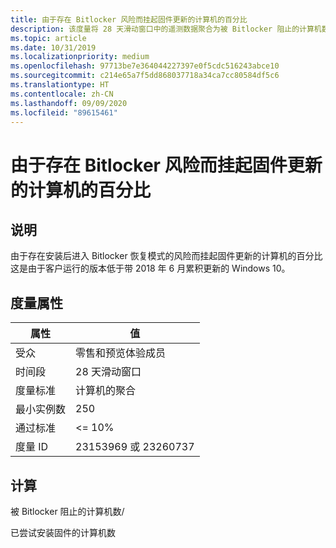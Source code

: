 ```yaml
---
title: 由于存在 Bitlocker 风险而挂起固件更新的计算机的百分比
description: 该度量将 28 天滑动窗口中的遥测数据聚合为被 Bitlocker 阻止的计算机数与尝试安装固件的计算机数的比率
ms.topic: article
ms.date: 10/31/2019
ms.localizationpriority: medium
ms.openlocfilehash: 97713be7e364044227397e0f5cdc516243abce10
ms.sourcegitcommit: c214e65a7f5dd868037718a34ca7cc80584df5c6
ms.translationtype: HT
ms.contentlocale: zh-CN
ms.lasthandoff: 09/09/2020
ms.locfileid: "89615461"
---
```

# <a name="percent-of-machines-with-pending-firmware-updates-due-to-bitlocker-risk"></a>由于存在 Bitlocker 风险而挂起固件更新的计算机的百分比

## <a name="description"></a>说明

由于存在安装后进入 Bitlocker 恢复模式的风险而挂起固件更新的计算机的百分比 这是由于客户运行的版本低于带 2018 年 6 月累积更新的 Windows 10。

## <a name="measure-attributes"></a>度量属性

|属性|值|
|----|----|
|受众 |零售和预览体验成员|
|时间段 |28 天滑动窗口|
|度量标准 |计算机的聚合|
|最小实例数 |250|
|通过标准 |<= 10%|
|度量 ID |23153969 或 23260737|

## <a name="calculation"></a>计算

被 Bitlocker 阻止的计算机数/

已尝试安装固件的计算机数

